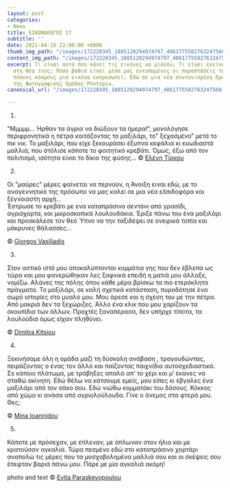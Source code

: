 ```yaml
---
layout: post
categories:
- News
title: ΕΙΚΟΝΟΛΟΓΟΙ 17
subtitle: ''
date: 2021-04-16 22:00:00 +0000
thumb_img_path: "/images/172228345_1885120294974797_4861775582763247560_n.jpeg"
content_img_path: "/images/172228345_1885120294974797_4861775582763247560_n.jpeg"
excerpt: Τι είναι αυτό που κάνει τις εικόνες να μιλούν; Τι είναι εκείνο που γεννιέται
  στη θέα τους; Πόσο βαθιά είναι μέσα μας εντυπωμένες οι παραστάσεις του κόσμου και
  πόσους κόσμους μια εικόνα εκπροσωπεί; Εδώ σε μια νέα συντονισμένη δράση με μέλη
  της Φωτογραφικής Ομάδας Photopia.
canonical_url: "/images/172228345_1885120294974797_4861775582763247560_n.jpeg"

---
```

1.

"Μμμμμ... Ήρθαν τα άγρια να διώξουν τα ήμερα!", μονολόγησε περιφρονητικά η πέτρα κοιτάζοντας το μαξιλάρι, το" ξεχασμένο” μετά το πικ νικ. Το μαξιλάρι, που είχε ξεκουράσει έξυπνα κεφάλια κι ευωδιαστά μαλλιά, που στόλισε κάποτε το φοιτητικό κρεβάτι. Όμως, έξω από τον πολιτισμό, ισότητα είναι το δίκιο της φύσης…
© <a href="https://www.facebook.com/profile.php?id=100027611144938" target="blank"> Ελένη Τίρκου</a>

2.

Οι "μαύρες" μέρες φαίνεται να περνούν, η Άνοιξη ειναι εδώ, με το αναγεννητικό της πρόσωπο να μας καλεί σε μια νέα ελπιδοφόρα και ξέγνοιαστη αρχή...    
Έστρωσε το κρεβάτι με ενα καταπράσινο σεντόνι από γρασίδι, αγριόχορτα, και μικροσκοπικά λουλουδάκια. Έριξε πάνω του ένα μαξιλάρι και προσκάλεσε τον θεό Ύπνο
να την ταξιδέψει σε ονειρικά τοπία και μάκρυνες θάλασσες… 

© <a href="https://www.facebook.com/gvasiliadis" target="blank"> Giorgos Vasiliadis</a>

3.
Στον αστικό ιστό μου αποκαλύπτονται κομμάτια γης που δεν έβλεπα ως τώρα και μου φανερώθηκαν λες ξαφνικά επειδή η ματιά μου άλλαξε, νομίζω.  Αλάνες της πόλης όπου κάθε μέρα βρίσκω τα πιο ετερόκλητα πράγματα.   Το μαξιλάρι, σε καλή σχετικά κατάσταση, πυροδότησε ένα σωρό ιστορίες στο μυαλό μου.  Μου άρεσε και η σχέση του με την πέτρα. Aπό μακριά δεν τα ξεχώριζες.  Άλλο ένα κλικ που μου χαρίζουν τα σκουπίδια των άλλων.  Προχτές ξαναπέρασα, δεν υπήρχε τίποτα, τα λουλούδια όμως είχαν πληθύνει.

© <a href="https://www.facebook.com/dimitra.kitsiou" target="blank"> Dimitra Kitsiou</a>

4.
Ξεκινήσαμε όλη η ομάδα μαζί τη δύσκολη ανάβαση , τραγουδώντας, πειράζοντας ο ένας τον άλλο και παίζοντας παιχνίδια αυτοσχεδιαστικά. Σε κάποιο πλάτωμα, με τράβηξες απαλά απ’ το χέρι και μ’ έκανες να σταθώ ακίνητη. Εδώ θέλω να κάτσουμε εμείς, μου είπες κι έβγαλες ένα μαξιλάρι από τον σάκο σου. Εδώ νιώθω κομματάκι του δάσους. Κόκκος από χώμα κι ανάσα από αγριολούλουδα. Γίνε ο άνεμος στα φτερά μου. Θες;

© <a href="https://www.facebook.com/mina.ioannidou.58" target="blank"> Mina Ioannidou </a>

5.
Κάποτε με πρόσεχαν, με έπλεναν, με άπλωναν στον ήλιο και με κρατούσαν αγκαλιά. Τώρα πεσμένο εδώ στο καταπράσινο χορτάρι αναπολώ τις μέρες που τα μοσχοβολημένα μαλλιά σου και οι σκέψεις σου έπεφταν βαριά πάνω μου. Πάρε με μία αγκαλιά ακόμη!

photo and text © <a href="https://www.facebook.com/evitap" target="blank"> Evita Paraskevopoulou</a>